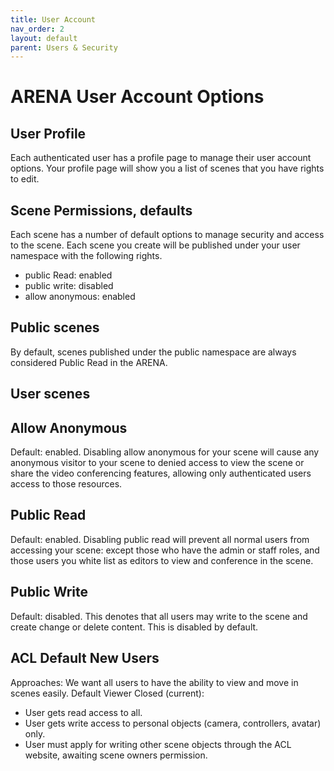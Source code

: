 ```yaml
---
title: User Account
nav_order: 2
layout: default
parent: Users & Security
---
```


# ARENA User Account Options

## User Profile
Each authenticated user has a profile page to manage their user account options.
Your profile page will show you a list of scenes that you have rights to edit.

## Scene Permissions, defaults
Each scene has a number of default options to manage security and access to the scene. 
Each scene you create will be published under your user namespace with the following rights.
- public Read: enabled 
- public write: disabled
- allow anonymous: enabled

## Public scenes
By default, scenes published under the public namespace are always considered Public Read in the ARENA.

## User scenes

## Allow Anonymous
Default: enabled. Disabling allow anonymous for your scene will cause any anonymous visitor to your scene to denied access to view the scene or share the video conferencing features, allowing only authenticated users access to those resources.

## Public Read
Default: enabled. Disabling public read will prevent all normal users from accessing your scene: except those who have the admin or staff roles, and those users you white list as editors to view and conference in the scene.

## Public Write
Default: disabled. This denotes that all users may write to the scene and create change or delete content. This is disabled by default.

## ACL Default New Users

Approaches: We want all users to have the ability to view and move in scenes easily.
Default Viewer Closed (current):

- User gets read access to all.
- User gets write access to personal objects (camera, controllers, avatar) only.
- User must apply for writing other scene objects through the ACL website, awaiting scene owners permission.
